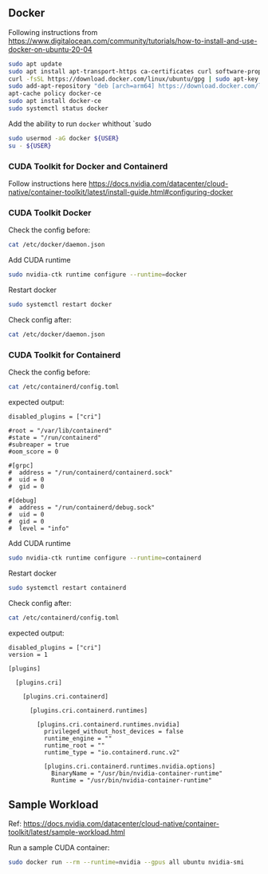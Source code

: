
## Docker
Following instructions from https://www.digitalocean.com/community/tutorials/how-to-install-and-use-docker-on-ubuntu-20-04

```bash
sudo apt update
sudo apt install apt-transport-https ca-certificates curl software-properties-common
curl -fsSL https://download.docker.com/linux/ubuntu/gpg | sudo apt-key add -
sudo add-apt-repository "deb [arch=arm64] https://download.docker.com/linux/ubuntu focal stable"
apt-cache policy docker-ce
sudo apt install docker-ce
sudo systemctl status docker
```

Add the ability to run `docker` whithout `sudo
```bash
sudo usermod -aG docker ${USER}
su - ${USER}
```

### CUDA Toolkit for Docker and Containerd

Follow instructions here https://docs.nvidia.com/datacenter/cloud-native/container-toolkit/latest/install-guide.html#configuring-docker


### CUDA Toolkit Docker
Check the config before:
```bash
cat /etc/docker/daemon.json
```
Add CUDA runtime
```bash
sudo nvidia-ctk runtime configure --runtime=docker
```
Restart docker
```bash
sudo systemctl restart docker
```
Check config after:
```bash
cat /etc/docker/daemon.json
```

### CUDA Toolkit for Containerd
Check the config before:
```bash
cat /etc/containerd/config.toml
```
expected output:
```
disabled_plugins = ["cri"]

#root = "/var/lib/containerd"
#state = "/run/containerd"
#subreaper = true
#oom_score = 0

#[grpc]
#  address = "/run/containerd/containerd.sock"
#  uid = 0
#  gid = 0

#[debug]
#  address = "/run/containerd/debug.sock"
#  uid = 0
#  gid = 0
#  level = "info"
```
Add CUDA runtime
```bash
sudo nvidia-ctk runtime configure --runtime=containerd
```
Restart docker
```bash
sudo systemctl restart containerd
```
Check config after:
```bash
cat /etc/containerd/config.toml
```
expected output:
```
disabled_plugins = ["cri"]
version = 1

[plugins]

  [plugins.cri]

    [plugins.cri.containerd]

      [plugins.cri.containerd.runtimes]

        [plugins.cri.containerd.runtimes.nvidia]
          privileged_without_host_devices = false
          runtime_engine = ""
          runtime_root = ""
          runtime_type = "io.containerd.runc.v2"

          [plugins.cri.containerd.runtimes.nvidia.options]
            BinaryName = "/usr/bin/nvidia-container-runtime"
            Runtime = "/usr/bin/nvidia-container-runtime"
```

## Sample Workload
Ref: https://docs.nvidia.com/datacenter/cloud-native/container-toolkit/latest/sample-workload.html

Run a sample CUDA container:
```bash
sudo docker run --rm --runtime=nvidia --gpus all ubuntu nvidia-smi
```